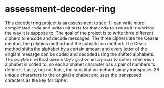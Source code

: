 # assessment-decoder-ring
This decoder ring project is an assessment to see if I can write more complicated code and write unit tests for that code to assure it is working the
way it is suppose to. The goal of the project is to write three different ciphers to encode and decode messages. The three ciphers are the Ceasar mehtod, 
the polybius method and the substitution method. The Ceasr method shifts the alphabet by a certain amount  and every letter of the origianl message can be 
coded and decoded using the shifted alphabets. The polybius method uses a 5by5 grid on an x/y axis to define what each alphabet is coded to, so each alphabet 
character has a pair of numbers to define it. Lastly, but not least, the substitution method simply transposes 26 unique characters to the original alphabet and 
uses the transposed chracters as the key for cipher.
